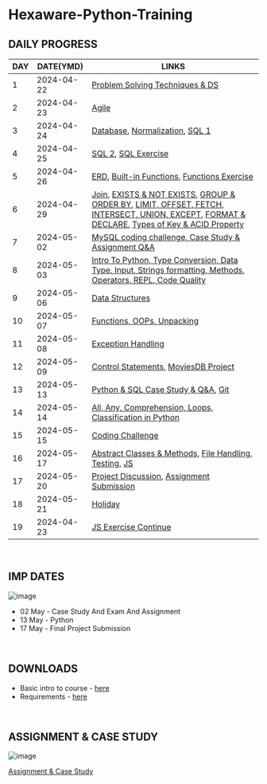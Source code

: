 # Hexaware-Python-Training

## DAILY PROGRESS

| DAY       | DATE(YMD)      | LINKS                                                                                  |
|------------|------------|-----------------------------------------------------------------------------------------|
| 1 | 2024-04-22     | [Problem Solving Techniques & DS](https://github.com/nandini-gangrade/Hexaware-Training/tree/problem-solving-ds/1.%20Problem%20Solving%20Techniques%20%26%20DS)                                    |
| 2 | 2024-04-23    | [Agile](https://github.com/nandini-gangrade/Hexaware-Training/tree/agile/2.%20Agile)                                                       |
| 3 | 2024-04-24  | [Database](https://github.com/nandini-gangrade/Hexaware-Training/blob/sql-server/3.%20SQL%20Server/3.1.%20Databases.md), [Normalization](https://github.com/nandini-gangrade/Hexaware-Training/blob/sql-server/3.%20SQL%20Server/3.2%20Normalization.md), [SQL 1](https://github.com/nandini-gangrade/Hexaware-Training/blob/sql-server/3.%20SQL%20Server/3.3%20SQL.md)                                                                        |
| 4 | 2024-04-25   | [SQL 2](https://github.com/nandini-gangrade/Hexaware-Training/blob/sql-server/3.%20SQL%20Server/3.3%20SQL.md), [SQL Exercise](https://github.com/nandini-gangrade/Hexaware-Training/blob/sql-server/3.%20SQL%20Server/4.%20Basic%20SQL.md)                   |
| 5 | 2024-04-26     | [ERD](https://github.com/nandini-gangrade/Hexaware-Training/blob/sql-server/3.%20SQL%20Server/5.1%20ERD.md), [Built-in Functions](https://github.com/nandini-gangrade/Hexaware-Training/blob/sql-server/3.%20SQL%20Server/5.2%20SQL%20In-Built%20Functions.md), [Functions Exercise](https://github.com/nandini-gangrade/Hexaware-Training/blob/sql-server/3.%20SQL%20Server/5.3%20Functions%20Exercise.md)                                                                         |
| 6 | 2024-04-29     |  [Join](https://github.com/nandini-gangrade/Hexaware-Training/blob/sql-server/3.%20SQL%20Server/6.1%20Joins.md), [EXISTS & NOT EXISTS](https://github.com/nandini-gangrade/Hexaware-Training/blob/sql-server/3.%20SQL%20Server/6.2%20Sub-Queries.md), [GROUP & ORDER BY](https://github.com/nandini-gangrade/Hexaware-Training/blob/sql-server/3.%20SQL%20Server/6.3%20GROUP%20By%20%26%20ORDER%20BY.md), [LIMIT, OFFSET, FETCH](https://github.com/nandini-gangrade/Hexaware-Training/blob/sql-server/3.%20SQL%20Server/6.4%20LIMIT%2C%20OFFSET%2C%20FETCH.md), [INTERSECT, UNION, EXCEPT](https://github.com/nandini-gangrade/Hexaware-Training/blob/sql-server/3.%20SQL%20Server/6.5.%20INTERSECT%2C%20UNION%2C%20and%20EXCEPT.md), [FORMAT & DECLARE](https://github.com/nandini-gangrade/Hexaware-Training/blob/sql-server/3.%20SQL%20Server/6.6%20FORMAT%20%26%20DECLARE.md), [Types of Key & ACID Property](https://github.com/nandini-gangrade/Hexaware-Training/blob/sql-server/3.%20SQL%20Server/6.7%20Key%20%26%20ACID.md)                                                                        |
| 7         | 2024-05-02     | [MySQL coding challenge, Case Study & Assignment Q&A](https://github.com/nandini-gangrade/Career-Hub)   
| 8         | 2024-05-03     | [Intro To Python, Type Conversion, Data Type, Input, Strings formatting, Methods, Operators, REPL, Code Quality](https://github.com/nandini-gangrade/Hexaware-Training/tree/python/4.%20Python/DAY8)   
| 9         | 2024-05-06     | [Data Structures](https://github.com/nandini-gangrade/Hexaware-Training/tree/python/4.%20Python/DAY9)   
| 10         | 2024-05-07     | [Functions, OOPs, Unpacking](https://github.com/nandini-gangrade/Hexaware-Training/tree/python/4.%20Python/Day10)   
| 11        | 2024-05-08     | [Exception Handling](https://github.com/nandini-gangrade/Hexaware-Training/tree/python/4.%20Python/DAY11)  
| 12         | 2024-05-09     | [Control Statements](https://github.com/nandini-gangrade/Hexaware-Training/tree/python/4.%20Python/DAY12), [MoviesDB Project](https://github.com/nandini-gangrade/Hexaware-Movies)   
| 13 | 2024-05-13    | [Python & SQL Case Study & Q&A](https://github.com/nandini-gangrade/VIRTUAL_ART_GALLERY), [Git](https://github.com/nandini-gangrade/Hexaware-Training/tree/git)  
| 14 | 2024-05-14    | [All, Any, Comprehension, Loops, Classification in Python](https://github.com/nandini-gangrade/Hexaware-Training/tree/python/4.%20Python/DAY14)  
| 15 | 2024-05-15    | [Coding Challenge](https://github.com/nandini-gangrade/Order-Management-System) 
| 16 | 2024-05-17    | [Abstract Classes & Methods](https://github.com/nandini-gangrade/Hexaware-Training/blob/python/4.%20Python/DAY%2016/Abstract.md), [File Handling](https://github.com/nandini-gangrade/Hexaware-Training/blob/python/4.%20Python/DAY%2016/FileHandling.md), [Testing](https://github.com/nandini-gangrade/Hexaware-Training/blob/python/4.%20Python/DAY%2016/Testing.md), [JS](https://github.com/nandini-gangrade/Hexaware-Training/tree/javascript/DAY%2017)  
| 17 | 2024-05-20    | [Project Discussion](https://github.com/nandini-gangrade/VIRTUAL_ART_GALLERY), [Assignment Submission](https://github.com/nandini-gangrade/Courier_Management_System)
| 18 | 2024-05-21    | [Holiday]()  
| 19 | 2024-04-23    | [JS Exercise Continue](https://github.com/nandini-gangrade/Hexaware-Training/tree/agile/2.%20Agile)  


<br>

## IMP DATES

![image](https://github.com/nandini-gangrade/Hexaware-Python-Training/assets/87817417/674d4e4f-137b-4f45-94d9-e01da52dd473)
<br>

- 02 May - Case Study And Exam And Assignment
- 13 May - Python 
- 17 May - Final Project Submission
<br>

## DOWNLOADS

- Basic intro to course - <a href = "https://drive.google.com/file/d/1_hwO_MC9NBwwVIOMcoAV0LK1tWK_rPxk/view">here</a>
- Requirements - <a href = "https://docs.google.com/document/d/1Q0aHCNJsrTn5R_j-qLanfPfOGFYUA-SsQZPORD4k3nU/edit#heading=h.3i88je8w1r37">here</a>
<br>

## ASSIGNMENT & CASE STUDY
  
![image](https://github.com/nandini-gangrade/Hexaware-Python-Training/assets/87817417/f0229964-bafa-4686-922d-369e97e200fb)

<a href = "https://github.com/ragavkumarv/hexaware-material">Assignment & Case Study</a>
